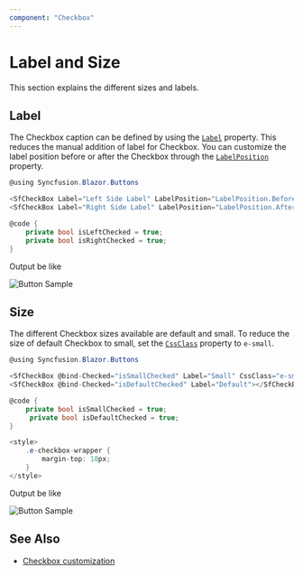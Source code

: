 ```yaml
---
component: "Checkbox"
---
```


# Label and Size

This section explains the different sizes and labels.

## Label

The Checkbox caption can be defined by using the [`Label`](https://help.syncfusion.com/cr/blazor/Syncfusion.Blazor.Buttons.SfCheckBox-1.html#Syncfusion_Blazor_Buttons_SfCheckBox_1_Label) property.
This reduces the manual addition of label for Checkbox. You can customize the label position before or after the Checkbox through the [`LabelPosition`](https://help.syncfusion.com/cr/blazor/Syncfusion.Blazor.Buttons.SfCheckBox-1.html#Syncfusion_Blazor_Buttons_SfCheckBox_1_LabelPosition) property.

```csharp
@using Syncfusion.Blazor.Buttons

<SfCheckBox Label="Left Side Label" LabelPosition="LabelPosition.Before" @bind-Checked="isLeftChecked"></SfCheckBox><br />
<SfCheckBox Label="Right Side Label" LabelPosition="LabelPosition.After" @bind-Checked="isRightChecked"></SfCheckBox>

@code {
    private bool isLeftChecked = true;
    private bool isRightChecked = true;
}

```

Output be like

![Button Sample](./images/cb-label.png)

## Size

The different Checkbox sizes available are default and small. To reduce the size of default Checkbox to small, set the [`CssClass`](https://help.syncfusion.com/cr/blazor/Syncfusion.Blazor.Buttons.SfCheckBox-1.html) property to `e-small`.

```csharp
@using Syncfusion.Blazor.Buttons

<SfCheckBox @bind-Checked="isSmallChecked" Label="Small" CssClass="e-small"></SfCheckBox><br />
<SfCheckBox @bind-Checked="isDefaultChecked" Label="Default"></SfCheckBox>

@code {
    private bool isSmallChecked = true;
     private bool isDefaultChecked = true;
}

<style>
    .e-checkbox-wrapper {
        margin-top: 18px;
    }
</style>

```

Output be like

![Button Sample](./images/cb-size.png)

## See Also

* [Checkbox customization](./how-to/customized-checkbox)